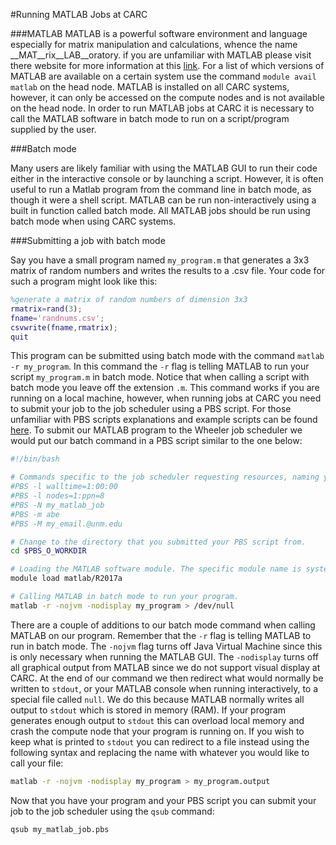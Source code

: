 #Running MATLAB Jobs at CARC

###MATLAB
MATLAB is a powerful software environment and language especially for matrix manipulation and calculations, whence the name __MAT__rix__LAB__oratory. if you are unfamiliar with MATLAB please visit there website for more information at this [link](https://www.mathworks.com/products/matlab.html). For a list of which versions of MATLAB are available on a certain system use the command `module avail matlab` on the head node. MATLAB is installed on all CARC systems, however, it can only be accessed on the compute nodes and is not available on the head node. In order to run MATLAB jobs at CARC it is necessary to call the MATLAB software in batch mode to run on a script/program supplied by the user. 

###Batch mode

Many users are likely familiar with using the MATLAB GUI to run their code either in the interactive console or by launching a script. However, it is often useful to run a Matlab program from the command line in batch mode, as though it were a shell script. MATLAB can be run non-interactively using a built in function called batch mode. All MATLAB jobs should be run using batch mode when using CARC systems. 

###Submitting a job with batch mode

Say you have a small program named `my_program.m` that generates a 3x3 matrix of random numbers and writes the results to a .csv file. Your code for such a program might look like this:

```matlab
%generate a matrix of random numbers of dimension 3x3
rmatrix=rand(3);
fname='randnums.csv';
csvwrite(fname,rmatrix);
quit
```
This program can be submitted using batch mode with the command `matlab -r my_program`. In this command the `-r` flag is telling MATLAB to run your script `my_program.m` in batch mode. Notice that when calling a script with batch mode you leave off the extension `.m`. This command works if you are running on a local machine, however, when running jobs at CARC you need to submit your job to the job scheduler using a PBS script. For those unfamiliar with PBS scripts explanations and example scripts can be found [here](http://carc.unm.edu/user-support/using-carc-systems/running-jobs/sample-pbs-scripts.html). To submit our MATLAB program to the Wheeler job scheduler we would put our batch command in a PBS script similar to the one below:

```bash
#!/bin/bash

# Commands specific to the job scheduler requesting resources, naming your job, and setting up email alerts regarding job status.
#PBS -l walltime=1:00:00
#PBS -l nodes=1:ppn=8
#PBS -N my_matlab_job
#PBS -m abe
#PBS -M my_email.@unm.edu

# Change to the directory that you submitted your PBS script from.
cd $PBS_O_WORKDIR

# Loading the MATLAB software module. The specific module name is system dependent.
module load matlab/R2017a

# Calling MATLAB in batch mode to run your program. 
matlab -r -nojvm -nodisplay my_program > /dev/null
```

There are a couple of additions to our batch mode command when calling MATLAB on our program. Remember that the `-r` flag is telling MATLAB to run in batch mode. The `-nojvm` flag turns off Java Virtual Machine since this is only necessary when running the MATLAB GUI. The `-nodisplay` turns off all graphical output from MATLAB since we do not support visual display at CARC. At the end of our command we then redirect what would normally be written to `stdout`, or your MATLAB console when running interactively, to a special file called `null`. We do this because MATLAB normally writes all output to `stdout` which is stored in memory (RAM). If your program generates enough output to `stdout` this can overload local memory and crash the compute node that your program is running on. If you wish to keep what is printed to `stdout` you can redirect to a file instead using the following syntax and replacing the name with whatever you would like to call your file:

```bash
matlab -r -nojvm -nodisplay my_program > my_program.output
```
Now that you have your program and your PBS script you can submit your job to the job scheduler using the `qsub` command:

```bash
qsub my_matlab_job.pbs
```